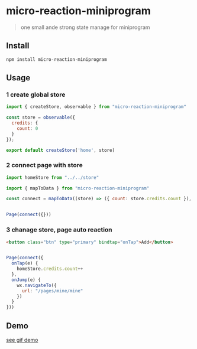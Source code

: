 # micro-reaction-miniprogram

> one small ande strong state manage for miniprogram

## Install

```js
npm install micro-reaction-miniprogram
```

## Usage

### 1 create global store

```js
import { createStore, observable } from "micro-reaction-miniprogram"

const store = observable({
  credits: {
    count: 0
  }
});

export default createStore('home', store)
```

### 2 connect page with store

```js
import homeStore from "../../store"

import { mapToData } from "micro-reaction-miniprogram"

const connect = mapToData((store) => ({ count: store.credits.count }), 'home')


Page(connect({}))
```

### 3 chanage store, page auto reaction

```html
<button class="btn" type="primary" bindtap="onTap">Add</button>
```

```js

Page(connect({
  onTap(e) {
    homeStore.credits.count++
  },
  onJump(e) {
    wx.navigateTo({
      url: "/pages/mine/mine"
    })
  }
}))
```

## Demo

<a href="https://si.geilicdn.com/img-42df0000016eaab674490a21924a-unadjust_375_716.gif" target="_blank">see gif demo</a>

